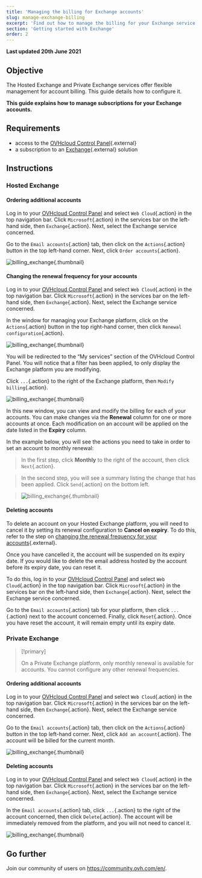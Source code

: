 ```yaml
---
title: 'Managing the billing for Exchange accounts'
slug: manage-exchange-billing
excerpt: 'Find out how to manage the billing for your Exchange service'
section: 'Getting started with Exchange'
order: 2
---
```


**Last updated 20th June 2021**

## Objective

The Hosted Exchange and Private Exchange services offer flexible management for account billing. This guide details how to configure it.

**This guide explains how to manage subscriptions for your Exchange accounts.**

## Requirements

- access to the [OVHcloud Control Panel](https://ca.ovh.com/auth/?action=gotomanager){.external}
- a subscription to an [Exchange](https://www.ovh.com/world/emails/hosted-exchange/){.external} solution

## Instructions

### Hosted Exchange 

#### Ordering additional accounts

Log in to your [OVHcloud Control Panel](https://ca.ovh.com/auth/?action=gotomanager) and select `Web Cloud`{.action} in the top navigation bar. Click `Microsoft`{.action} in the services bar on the left-hand side, then `Exchange`{.action}. Next, select the Exchange service concerned.

Go to the `Email accounts`{.action} tab, then click on the `Actions`{.action} button in the top left-hand corner. Next, click `Order accounts`{.action}.

![billing_exchange](images/billing-exchange-00.png){.thumbnail}


#### Changing the renewal frequency for your accounts

Log in to your [OVHcloud Control Panel](https://ca.ovh.com/auth/?action=gotomanager) and select `Web Cloud`{.action} in the top navigation bar. Click `Microsoft`{.action} in the services bar on the left-hand side, then `Exchange`{.action}. Next, select the Exchange service concerned.

In the window for managing your Exchange platform, click on the `Actions`{.action} button in the top right-hand corner, then click `Renewal configuration`{.action}. 

![billing_exchange](images/billing-exchange-01.png){.thumbnail}

You will be redirected to the “My services” section of the OVHcloud Control Panel. You will notice that a filter has been applied, to only display the Exchange platform you are modifying.

Click `...`{.action} to the right of the Exchange platform, then `Modify billing`{.action}.

![billing_exchange](images/billing-exchange-02.png){.thumbnail}

In this new window, you can view and modify the billing for each of your accounts. You can make changes via the **Renewal** column for one or more accounts at once. Each modification on an account will be applied on the date listed in the **Expiry** column. 

In the example below, you will see the actions you need to take in order to set an account to monthly renewal:

> In the first step, click **Monthly** to the right of the account, then click `Next`{.action}.

> In the second step, you will see a summary listing the change that has been applied. Click `Send`{.action} on the bottom left.

> ![billing_exchange](images/billing-exchange-03.gif){.thumbnail}

#### Deleting accounts

To delete an account on your Hosted Exchange platform, you will need to cancel it by setting its renewal configuration to **Cancel on expiry**. To do this, refer to the step on [changing the renewal frequency for your accounts](./#change-the-renewal-frequency-for-your-accounts){.external}.

Once you have cancelled it, the account will be suspended on its expiry date. If you would like to delete the email address hosted by the account before its expiry date, you can reset it.

To do this, log in to your [OVHcloud Control Panel](https://ca.ovh.com/auth/?action=gotomanager) and select `Web Cloud`{.action} in the top navigation bar. Click `Microsoft`{.action} in the services bar on the left-hand side, then `Exchange`{.action}. Next, select the Exchange service concerned.

Go to the `Email accounts`{.action} tab for your platform, then click `...`{.action} next to the account concerned. Finally, click `Reset`{.action}. Once you have reset the account, it will remain empty until its expiry date.

### Private Exchange

> [!primary]
>
> On a Private Exchange platform, only monthly renewal is available for accounts. You cannot configure any other renewal frequencies.

#### Ordering additional accounts

Log in to your [OVHcloud Control Panel](https://ca.ovh.com/auth/?action=gotomanager) and select `Web Cloud`{.action} in the top navigation bar. Click `Microsoft`{.action} in the services bar on the left-hand side, then `Exchange`{.action}. Next, select the Exchange service concerned.

Go to the `Email accounts`{.action} tab, then click on the `Actions`{.action} button in the top left-hand corner. Next, click `Add an account`{.action}. The account will be billed for the current month.

![billing_exchange](images/billing-exchange-06.png){.thumbnail}


#### Deleting accounts

Log in to your [OVHcloud Control Panel](https://ca.ovh.com/auth/?action=gotomanager) and select `Web Cloud`{.action} in the top navigation bar. Click `Microsoft`{.action} in the services bar on the left-hand side, then `Exchange`{.action}. Next, select the Exchange service concerned.

In the `Email accounts`{.action} tab, click `...`{.action} to the right of the account concerned, then click `Delete`{.action}. The account will be immediately removed from the platform, and you will not need to cancel it.

![billing_exchange](images/billing-exchange-07.png){.thumbnail}


## Go further

Join our community of users on <https://community.ovh.com/en/>.